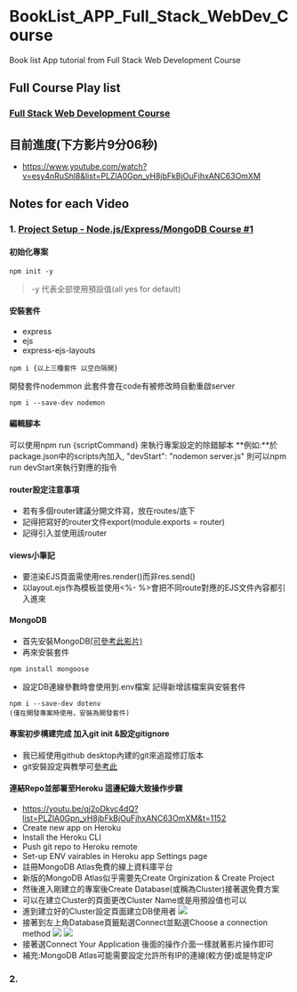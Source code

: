 # BookList_APP_Full_Stack_WebDev_Course
 Book list App tutorial from Full Stack Web Development Course

## Full Course Play list

### [Full Stack Web Development Course](https://youtube.com/playlist?list=PLZlA0Gpn_vH8jbFkBjOuFjhxANC63OmXM)

## 目前進度(下方影片9分06秒)
+ https://www.youtube.com/watch?v=esy4nRuShl8&list=PLZlA0Gpn_vH8jbFkBjOuFjhxANC63OmXM

## Notes for each Video

### 1. [Project Setup - Node.js/Express/MongoDB Course #1](https://www.youtube.com/watch?v=qj2oDkvc4dQ&list=PLZlA0Gpn_vH8jbFkBjOuFjhxANC63OmXM&index=5)

#### 初始化專案
```
npm init -y
```
> -y 代表全部使用預設值(all yes for default)

#### 安裝套件
+ express
+ ejs
+ express-ejs-layouts
```
npm i {以上三種套件 以空白隔開}
```

開發套件nodemmon
此套件會在code有被修改時自動重啟server
```
npm i --save-dev nodemon
```

#### 編輯腳本
可以使用npm run {scriptCommand} 來執行專案設定的除錯腳本
**例如:**於package.json中的scripts內加入,
"devStart": "nodemon server.js"
則可以npm run devStart來執行對應的指令

#### router設定注意事項
+ 若有多個router建議分開文件寫，放在routes/底下
+ 記得把寫好的router文件export(module.exports = router)
+ 記得引入並使用該router

#### views小筆記
+ 要渲染EJS頁面需使用res.render()而非res.send()
+ 以layout.ejs作為模板並使用<%- %>會把不同route對應的EJS文件內容都引入進來

#### MongoDB
+ 首先安裝MongoDB[(可參考此影片)](https://www.youtube.com/watch?v=wcx3f0eUiAw)
+ 再來安裝套件
```
npm install mongoose
```
+ 設定DB連線參數時會使用到.env檔案 記得新增該檔案與安裝套件
```
npm i --save-dev dotenv
(僅在開發專案時使用，安裝為開發套件)
```

#### 專案初步構建完成 加入git init &設定gitignore
+ 我已經使用github desktop內建的git來追蹤修訂版本
+ git安裝設定與教學可[參考此](https://www.youtube.com/watch?v=IHaTbJPdB-s)

#### 連結Repo並部署至Heroku 這邊紀錄大致操作步驟
+ https://youtu.be/qj2oDkvc4dQ?list=PLZlA0Gpn_vH8jbFkBjOuFjhxANC63OmXM&t=1152
+ Create new app on Heroku
+ Install the Heroku CLI
+ Push git repo to Heroku remote
+ Set-up ENV vairables in Heroku app Settings page
+ 註冊MongoDB Atlas免費的線上資料庫平台
+ 新版的MongoDB Atlas似乎需要先Create Orginization & Create Project
+ 然後進入剛建立的專案後Create Database(或稱為Cluster)接著選免費方案
+ 可以在建立Cluster的頁面更改Cluster Name或是用預設值也可以
+ 進到建立好的Cluster設定頁面建立DB使用者
![](https://i.imgur.com/AuVkIHz.png)
+ 接著到左上角Database頁籤點選Connect並點選Choose a connection method
![](https://i.imgur.com/ZblaGYc.png)
![](https://i.imgur.com/uqtq99K.png)
+ 接著選Connect Your Application 後面的操作介面一樣就著影片操作即可
+ 補充:MongoDB Atlas可能需要設定允許所有IP的連線(較方便)或是特定IP

### 2. 